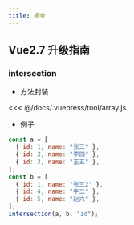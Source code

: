 ```yaml
---
title: 掘金
---
```


## Vue2.7 升级指南

### <vp-word name="交集">intersection</vp-word>

- 方法封装

<<< @/docs/.vuepress/tool/array.js

- 例子

```js run
const a = [
  { id: 1, name: "张三" },
  { id: 2, name: "李四" },
  { id: 3, name: "王五" },
];
const b = [
  { id: 1, name: "张三2" },
  { id: 4, name: "牛二" },
  { id: 5, name: "赵六" },
];
intersection(a, b, "id");

```
